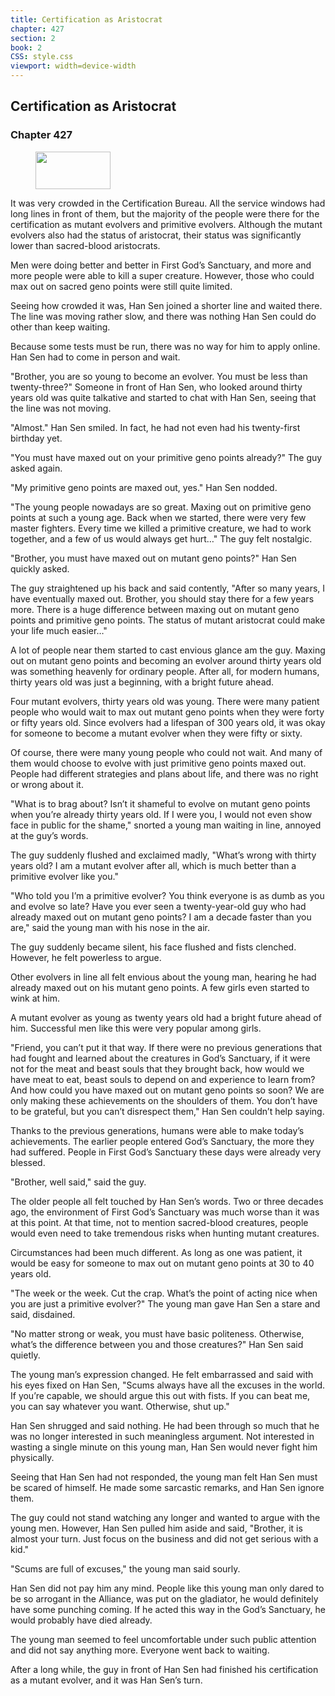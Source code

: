 ```yaml
---
title: Certification as Aristocrat
chapter: 427
section: 2
book: 2
CSS: style.css
viewport: width=device-width
---
```


## Certification as Aristocrat

### Chapter 427

<figure>
	<img src="../Images/gem.gif" alt="" id="gem" width="120" height="60" />
</figure>

It was very crowded in the Certification Bureau. All the service windows had long lines in front of them, but the majority of the people were there for the certification as mutant evolvers and primitive evolvers. Although the mutant evolvers also had the status of aristocrat, their status was significantly lower than sacred-blood aristocrats.

Men were doing better and better in First God’s Sanctuary, and more and more people were able to kill a super creature. However, those who could max out on sacred geno points were still quite limited.

Seeing how crowded it was, Han Sen joined a shorter line and waited there. The line was moving rather slow, and there was nothing Han Sen could do other than keep waiting.

Because some tests must be run, there was no way for him to apply online. Han Sen had to come in person and wait.

"Brother, you are so young to become an evolver. You must be less than twenty-three?" Someone in front of Han Sen, who looked around thirty years old was quite talkative and started to chat with Han Sen, seeing that the line was not moving.

"Almost." Han Sen smiled. In fact, he had not even had his twenty-first birthday yet.

"You must have maxed out on your primitive geno points already?" The guy asked again.

"My primitive geno points are maxed out, yes." Han Sen nodded.

"The young people nowadays are so great. Maxing out on primitive geno points at such a young age. Back when we started, there were very few master fighters. Every time we killed a primitive creature, we had to work together, and a few of us would always get hurt…" The guy felt nostalgic.

"Brother, you must have maxed out on mutant geno points?" Han Sen quickly asked.

The guy straightened up his back and said contently, "After so many years, I have eventually maxed out. Brother, you should stay there for a few years more. There is a huge difference between maxing out on mutant geno points and primitive geno points. The status of mutant aristocrat could make your life much easier…"

A lot of people near them started to cast envious glance am the guy. Maxing out on mutant geno points and becoming an evolver around thirty years old was something heavenly for ordinary people. After all, for modern humans, thirty years old was just a beginning, with a bright future ahead.

Four mutant evolvers, thirty years old was young. There were many patient people who would wait to max out mutant geno points when they were forty or fifty years old. Since evolvers had a lifespan of 300 years old, it was okay for someone to become a mutant evolver when they were fifty or sixty.

Of course, there were many young people who could not wait. And many of them would choose to evolve with just primitive geno points maxed out. People had different strategies and plans about life, and there was no right or wrong about it.

"What is to brag about? Isn’t it shameful to evolve on mutant geno points when you’re already thirty years old. If I were you, I would not even show face in public for the shame," snorted a young man waiting in line, annoyed at the guy’s words.

The guy suddenly flushed and exclaimed madly, "What’s wrong with thirty years old? I am a mutant evolver after all, which is much better than a primitive evolver like you."

"Who told you I’m a primitive evolver? You think everyone is as dumb as you and evolve so late? Have you ever seen a twenty-year-old guy who had already maxed out on mutant geno points? I am a decade faster than you are," said the young man with his nose in the air.

The guy suddenly became silent, his face flushed and fists clenched. However, he felt powerless to argue.

Other evolvers in line all felt envious about the young man, hearing he had already maxed out on his mutant geno points. A few girls even started to wink at him.

A mutant evolver as young as twenty years old had a bright future ahead of him. Successful men like this were very popular among girls.

"Friend, you can’t put it that way. If there were no previous generations that had fought and learned about the creatures in God’s Sanctuary, if it were not for the meat and beast souls that they brought back, how would we have meat to eat, beast souls to depend on and experience to learn from? And how could you have maxed out on mutant geno points so soon? We are only making these achievements on the shoulders of them. You don’t have to be grateful, but you can’t disrespect them," Han Sen couldn’t help saying.

Thanks to the previous generations, humans were able to make today’s achievements. The earlier people entered God’s Sanctuary, the more they had suffered. People in First God’s Sanctuary these days were already very blessed.

"Brother, well said," said the guy.

The older people all felt touched by Han Sen’s words. Two or three decades ago, the environment of First God’s Sanctuary was much worse than it was at this point. At that time, not to mention sacred-blood creatures, people would even need to take tremendous risks when hunting mutant creatures.

Circumstances had been much different. As long as one was patient, it would be easy for someone to max out on mutant geno points at 30 to 40 years old.

"The week or the week. Cut the crap. What’s the point of acting nice when you are just a primitive evolver?" The young man gave Han Sen a stare and said, disdained.

"No matter strong or weak, you must have basic politeness. Otherwise, what’s the difference between you and those creatures?" Han Sen said quietly.

The young man’s expression changed. He felt embarrassed and said with his eyes fixed on Han Sen, "Scums always have all the excuses in the world. If you’re capable, we should argue this out with fists. If you can beat me, you can say whatever you want. Otherwise, shut up."

Han Sen shrugged and said nothing. He had been through so much that he was no longer interested in such meaningless argument. Not interested in wasting a single minute on this young man, Han Sen would never fight him physically.

Seeing that Han Sen had not responded, the young man felt Han Sen must be scared of himself. He made some sarcastic remarks, and Han Sen ignore them.

The guy could not stand watching any longer and wanted to argue with the young men. However, Han Sen pulled him aside and said, "Brother, it is almost your turn. Just focus on the business and did not get serious with a kid."

"Scums are full of excuses," the young man said sourly.

Han Sen did not pay him any mind. People like this young man only dared to be so arrogant in the Alliance, was put on the gladiator, he would definitely have some punching coming. If he acted this way in the God’s Sanctuary, he would probably have died already.

The young man seemed to feel uncomfortable under such public attention and did not say anything more. Everyone went back to waiting.

After a long while, the guy in front of Han Sen had finished his certification as a mutant evolver, and it was Han Sen’s turn.